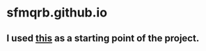 # sfmqrb.github.io

## I used [this](https://github.com/learning-zone/website-templates) as a starting point of the project. 
